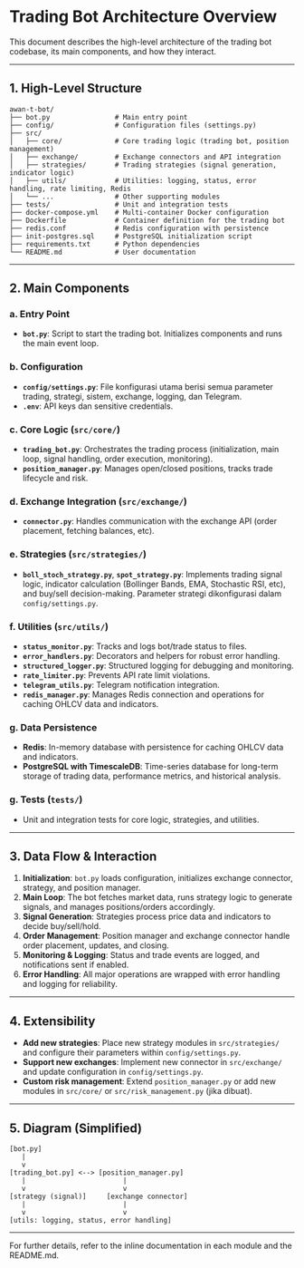 # Trading Bot Architecture Overview

This document describes the high-level architecture of the trading bot codebase, its main components, and how they interact.

---

## 1. High-Level Structure

```
awan-t-bot/
├── bot.py                # Main entry point
├── config/               # Configuration files (settings.py)
├── src/
│   ├── core/             # Core trading logic (trading bot, position management)
│   ├── exchange/         # Exchange connectors and API integration
│   ├── strategies/       # Trading strategies (signal generation, indicator logic)
│   ├── utils/            # Utilities: logging, status, error handling, rate limiting, Redis
│   └── ...               # Other supporting modules
├── tests/                # Unit and integration tests
├── docker-compose.yml    # Multi-container Docker configuration
├── Dockerfile            # Container definition for the trading bot
├── redis.conf            # Redis configuration with persistence
├── init-postgres.sql     # PostgreSQL initialization script
├── requirements.txt      # Python dependencies
└── README.md             # User documentation
```

---

## 2. Main Components

### a. Entry Point
- **`bot.py`**: Script to start the trading bot. Initializes components and runs the main event loop.

### b. Configuration
- **`config/settings.py`**: File konfigurasi utama berisi semua parameter trading, strategi, sistem, exchange, logging, dan Telegram.
- **`.env`**: API keys dan sensitive credentials.

### c. Core Logic (`src/core/`)
- **`trading_bot.py`**: Orchestrates the trading process (initialization, main loop, signal handling, order execution, monitoring).
- **`position_manager.py`**: Manages open/closed positions, tracks trade lifecycle and risk.

### d. Exchange Integration (`src/exchange/`)
- **`connector.py`**: Handles communication with the exchange API (order placement, fetching balances, etc).

### e. Strategies (`src/strategies/`)
- **`boll_stoch_strategy.py`**, **`spot_strategy.py`**: Implements trading signal logic, indicator calculation (Bollinger Bands, EMA, Stochastic RSI, etc), and buy/sell decision-making. Parameter strategi dikonfigurasi dalam `config/settings.py`.

### f. Utilities (`src/utils/`)
- **`status_monitor.py`**: Tracks and logs bot/trade status to files.
- **`error_handlers.py`**: Decorators and helpers for robust error handling.
- **`structured_logger.py`**: Structured logging for debugging and monitoring.
- **`rate_limiter.py`**: Prevents API rate limit violations.
- **`telegram_utils.py`**: Telegram notification integration.
- **`redis_manager.py`**: Manages Redis connection and operations for caching OHLCV data and indicators.

### g. Data Persistence
- **Redis**: In-memory database with persistence for caching OHLCV data and indicators.
- **PostgreSQL with TimescaleDB**: Time-series database for long-term storage of trading data, performance metrics, and historical analysis.

### g. Tests (`tests/`)
- Unit and integration tests for core logic, strategies, and utilities.

---

## 3. Data Flow & Interaction

1. **Initialization**: `bot.py` loads configuration, initializes exchange connector, strategy, and position manager.
2. **Main Loop**: The bot fetches market data, runs strategy logic to generate signals, and manages positions/orders accordingly.
3. **Signal Generation**: Strategies process price data and indicators to decide buy/sell/hold.
4. **Order Management**: Position manager and exchange connector handle order placement, updates, and closing.
5. **Monitoring & Logging**: Status and trade events are logged, and notifications sent if enabled.
6. **Error Handling**: All major operations are wrapped with error handling and logging for reliability.

---

## 4. Extensibility
- **Add new strategies**: Place new strategy modules in `src/strategies/` and configure their parameters within `config/settings.py`.
- **Support new exchanges**: Implement new connector in `src/exchange/` and update configuration in `config/settings.py`.
- **Custom risk management**: Extend `position_manager.py` or add new modules in `src/core/` or `src/risk_management.py` (jika dibuat).

---

## 5. Diagram (Simplified)

```
[bot.py]
   |
   v
[trading_bot.py] <--> [position_manager.py]
   |                        |
   v                        v
[strategy (signal)]     [exchange connector]
   |                        |
   v                        v
[utils: logging, status, error handling]
```

---

For further details, refer to the inline documentation in each module and the README.md.

